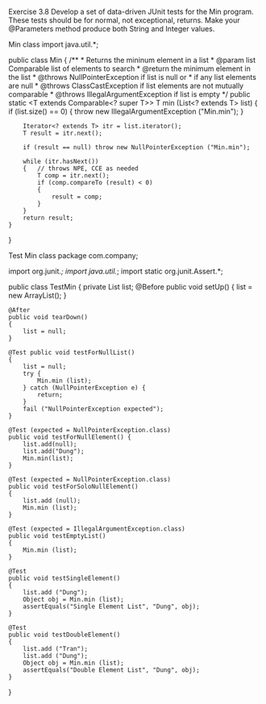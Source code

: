 Exercise 3.8
Develop a set of data-driven JUnit tests for the Min program. These tests should be for normal, not exceptional, returns. Make your @Parameters method produce both String and Integer values.
	
Min class
import java.util.*;

public class Min
{
    /**
     * Returns the mininum element in a list
     * @param list Comparable list of elements to search
     * @return the minimum element in the list
     * @throws NullPointerException if list is null or
     *         if any list elements are null
     * @throws ClassCastException if list elements are not mutually comparable
     * @throws IllegalArgumentException if list is empty
     */
    public static <T extends Comparable<? super T>> T min (List<? extends T> list)
    {
        if (list.size() == 0)
        {
            throw new IllegalArgumentException ("Min.min");
        }

        Iterator<? extends T> itr = list.iterator();
        T result = itr.next();

        if (result == null) throw new NullPointerException ("Min.min");

        while (itr.hasNext())
        {   // throws NPE, CCE as needed
            T comp = itr.next();
            if (comp.compareTo (result) < 0)
            {
                result = comp;
            }
        }
        return result;
    }
}
	
Test Min class
package com.company;

import org.junit.*;
import java.util.*;
import static org.junit.Assert.*;

public class TestMin {
    private List<String> list;
    @Before
    public void setUp()
    {
        list = new ArrayList<String>();
    }

    @After
    public void tearDown()
    {
        list = null;
    }

    @Test public void testForNullList()
    {
        list = null;
        try {
            Min.min (list);
        } catch (NullPointerException e) {
            return;
        }
        fail ("NullPointerException expected");
    }

    @Test (expected = NullPointerException.class)
    public void testForNullElement() {
        list.add(null);
        list.add("Dung");
        Min.min(list);
    }

    @Test (expected = NullPointerException.class)
    public void testForSoloNullElement()
    {
        list.add (null);
        Min.min (list);
    }

    @Test (expected = IllegalArgumentException.class)
    public void testEmptyList()
    {
        Min.min (list);
    }

    @Test
    public void testSingleElement()
    {
        list.add ("Dung");
        Object obj = Min.min (list);
        assertEquals("Single Element List", "Dung", obj);
    }

    @Test
    public void testDoubleElement()
    {
        list.add ("Tran");
        list.add ("Dung");
        Object obj = Min.min (list);
        assertEquals("Double Element List", "Dung", obj);
    }
}